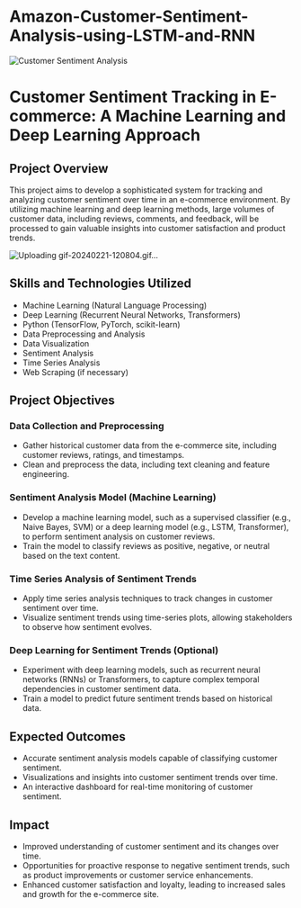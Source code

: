 # Amazon-Customer-Sentiment-Analysis-using-LSTM-and-RNN
![Customer Sentiment Analysis](https://github.com/ssprakash5/Amazon-Customer-Sentiment-Analysis-using-LSTM-and-RNN/assets/154003057/594e907b-4102-4014-bece-00dbe5264733)

# Customer Sentiment Tracking in E-commerce: A Machine Learning and Deep Learning Approach

## Project Overview

This project aims to develop a sophisticated system for tracking and analyzing customer sentiment over time in an e-commerce environment. By utilizing machine learning and deep learning methods, large volumes of customer data, including reviews, comments, and feedback, will be processed to gain valuable insights into customer satisfaction and product trends.

![Uploading gif-20240221-120804.gif…]()

## Skills and Technologies Utilized

- Machine Learning (Natural Language Processing)
- Deep Learning (Recurrent Neural Networks, Transformers)
- Python (TensorFlow, PyTorch, scikit-learn)
- Data Preprocessing and Analysis
- Data Visualization
- Sentiment Analysis
- Time Series Analysis
- Web Scraping (if necessary)

## Project Objectives

### Data Collection and Preprocessing

- Gather historical customer data from the e-commerce site, including customer reviews, ratings, and timestamps.
- Clean and preprocess the data, including text cleaning and feature engineering.

### Sentiment Analysis Model (Machine Learning)

- Develop a machine learning model, such as a supervised classifier (e.g., Naive Bayes, SVM) or a deep learning model (e.g., LSTM, Transformer), to perform sentiment analysis on customer reviews.
- Train the model to classify reviews as positive, negative, or neutral based on the text content.

### Time Series Analysis of Sentiment Trends

- Apply time series analysis techniques to track changes in customer sentiment over time.
- Visualize sentiment trends using time-series plots, allowing stakeholders to observe how sentiment evolves.

### Deep Learning for Sentiment Trends (Optional)

- Experiment with deep learning models, such as recurrent neural networks (RNNs) or Transformers, to capture complex temporal dependencies in customer sentiment data.
- Train a model to predict future sentiment trends based on historical data.

## Expected Outcomes

- Accurate sentiment analysis models capable of classifying customer sentiment.
- Visualizations and insights into customer sentiment trends over time.
- An interactive dashboard for real-time monitoring of customer sentiment.

## Impact

- Improved understanding of customer sentiment and its changes over time.
- Opportunities for proactive response to negative sentiment trends, such as product improvements or customer service enhancements.
- Enhanced customer satisfaction and loyalty, leading to increased sales and growth for the e-commerce site.

